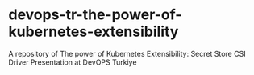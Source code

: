 # devops-tr-the-power-of-kubernetes-extensibility
A repository of The power of Kubernetes Extensibility: Secret Store CSI Driver Presentation at DevOPS Turkiye
